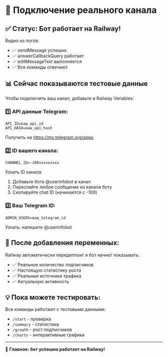 # 🎯 Подключение реального канала

## ✅ Статус: Бот работает на Railway!
Видно из логов:
- ✅ sendMessage успешно
- ✅ answerCallbackQuery работает  
- ✅ editMessageText выполняется
- ✅ Все команды отвечают

## 📊 Сейчас показываются тестовые данные

Чтобы подключить ваш канал, добавьте в Railway Variables:

### 1️⃣ API данные Telegram:
```
API_ID=ваш_api_id
API_HASH=ваш_api_hash
```

Получить на https://my.telegram.org/apps

### 2️⃣ ID вашего канала:
```
CHANNEL_ID=-100xxxxxxxxx
```

Узнать ID канала:
1. Добавьте бота @userinfobot в канал
2. Переслайте любое сообщение из канала боту
3. Скопируйте chat ID (начинается с -100)

### 3️⃣ Ваш Telegram ID:
```
ADMIN_USERS=ваш_telegram_id
```

Узнать: напишите @userinfobot

## 🚀 После добавления переменных:

Railway автоматически передеплоит и бот начнет показывать:
- ✅ Реальное количество подписчиков
- ✅ Настоящую статистику роста  
- ✅ Реальные источники трафика
- ✅ Актуальную активность

## 💡 Пока можете тестировать:

Все команды работают с тестовыми данными:
- `/start` - проверка
- `/summary` - статистика
- `/growth` - рост подписчиков
- `/charts` - интерактивные графики

---
🎉 **Главное: бот успешно работает на Railway!**
